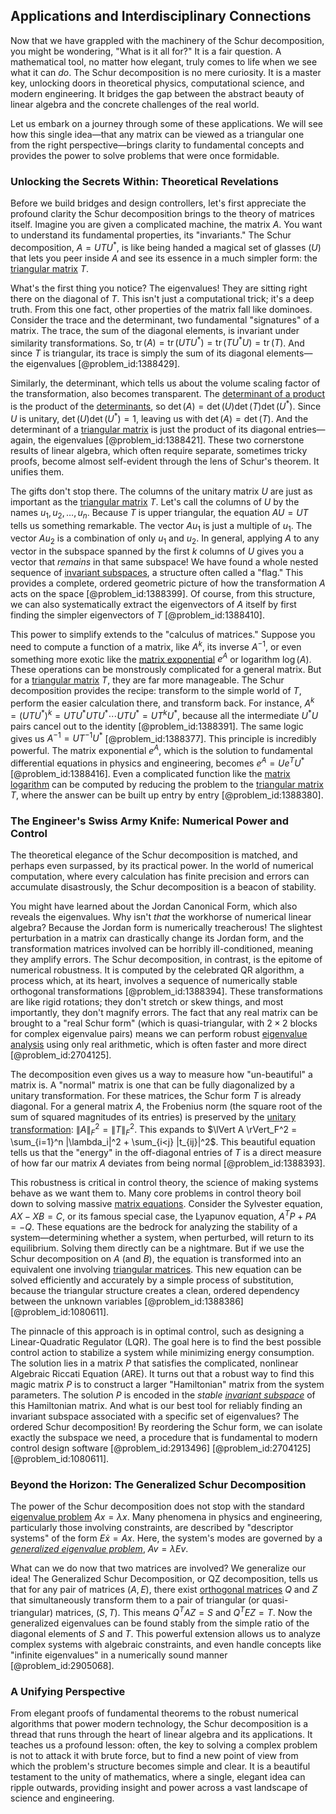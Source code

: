 ## Applications and Interdisciplinary Connections

Now that we have grappled with the machinery of the Schur decomposition, you might be wondering, "What is it all for?" It is a fair question. A mathematical tool, no matter how elegant, truly comes to life when we see what it can *do*. The Schur decomposition is no mere curiosity. It is a master key, unlocking doors in theoretical physics, computational science, and modern engineering. It bridges the gap between the abstract beauty of linear algebra and the concrete challenges of the real world.

Let us embark on a journey through some of these applications. We will see how this single idea—that any matrix can be viewed as a triangular one from the right perspective—brings clarity to fundamental concepts and provides the power to solve problems that were once formidable.

### Unlocking the Secrets Within: Theoretical Revelations

Before we build bridges and design controllers, let's first appreciate the profound clarity the Schur decomposition brings to the theory of matrices itself. Imagine you are given a complicated machine, the matrix $A$. You want to understand its fundamental properties, its "invariants." The Schur decomposition, $A = UTU^*$, is like being handed a magical set of glasses ($U$) that lets you peer inside $A$ and see its essence in a much simpler form: the [triangular matrix](@article_id:635784) $T$.

What's the first thing you notice? The eigenvalues! They are sitting right there on the diagonal of $T$. This isn't just a computational trick; it's a deep truth. From this one fact, other properties of the matrix fall like dominoes. Consider the trace and the determinant, two fundamental "signatures" of a matrix. The trace, the sum of the diagonal elements, is invariant under similarity transformations. So, $\operatorname{tr}(A) = \operatorname{tr}(UTU^*) = \operatorname{tr}(T U^* U) = \operatorname{tr}(T)$. And since $T$ is triangular, its trace is simply the sum of its diagonal elements—the eigenvalues [@problem_id:1388429].

Similarly, the determinant, which tells us about the volume scaling factor of the transformation, also becomes transparent. The [determinant of a product](@article_id:155079) is the product of the [determinants](@article_id:276099), so $\det(A) = \det(U)\det(T)\det(U^*)$. Since $U$ is unitary, $\det(U)\det(U^*) = 1$, leaving us with $\det(A) = \det(T)$. And the determinant of a [triangular matrix](@article_id:635784) is just the product of its diagonal entries—again, the eigenvalues [@problem_id:1388421]. These two cornerstone results of linear algebra, which often require separate, sometimes tricky proofs, become almost self-evident through the lens of Schur's theorem. It unifies them.

The gifts don't stop there. The columns of the unitary matrix $U$ are just as important as the [triangular matrix](@article_id:635784) $T$. Let's call the columns of $U$ by the names $u_1, u_2, \ldots, u_n$. Because $T$ is upper triangular, the equation $AU = UT$ tells us something remarkable. The vector $Au_1$ is just a multiple of $u_1$. The vector $Au_2$ is a combination of only $u_1$ and $u_2$. In general, applying $A$ to any vector in the subspace spanned by the first $k$ columns of $U$ gives you a vector that *remains* in that same subspace! We have found a whole nested sequence of [invariant subspaces](@article_id:152335), a structure often called a "flag." This provides a complete, ordered geometric picture of how the transformation $A$ acts on the space [@problem_id:1388399]. Of course, from this structure, we can also systematically extract the eigenvectors of $A$ itself by first finding the simpler eigenvectors of $T$ [@problem_id:1388410].

This power to simplify extends to the "calculus of matrices." Suppose you need to compute a function of a matrix, like $A^k$, its inverse $A^{-1}$, or even something more exotic like the [matrix exponential](@article_id:138853) $e^A$ or logarithm $\log(A)$. These operations can be monstrously complicated for a general matrix. But for a [triangular matrix](@article_id:635784) $T$, they are far more manageable. The Schur decomposition provides the recipe: transform to the simple world of $T$, perform the easier calculation there, and transform back. For instance, $A^k = (UTU^*)^k = UTU^*UTU^*\cdots UTU^* = UT^kU^*$, because all the intermediate $U^*U$ pairs cancel out to the identity [@problem_id:1388391]. The same logic gives us $A^{-1} = UT^{-1}U^*$ [@problem_id:1388377]. This principle is incredibly powerful. The matrix exponential $e^{A}$, which is the solution to fundamental differential equations in physics and engineering, becomes $e^A = U e^T U^*$ [@problem_id:1388416]. Even a complicated function like the [matrix logarithm](@article_id:168547) can be computed by reducing the problem to the [triangular matrix](@article_id:635784) $T$, where the answer can be built up entry by entry [@problem_id:1388380].

### The Engineer's Swiss Army Knife: Numerical Power and Control

The theoretical elegance of the Schur decomposition is matched, and perhaps even surpassed, by its practical power. In the world of numerical computation, where every calculation has finite precision and errors can accumulate disastrously, the Schur decomposition is a beacon of stability.

You might have learned about the Jordan Canonical Form, which also reveals the eigenvalues. Why isn't *that* the workhorse of numerical linear algebra? Because the Jordan form is numerically treacherous! The slightest perturbation in a matrix can drastically change its Jordan form, and the transformation matrices involved can be horribly ill-conditioned, meaning they amplify errors. The Schur decomposition, in contrast, is the epitome of numerical robustness. It is computed by the celebrated QR algorithm, a process which, at its heart, involves a sequence of numerically stable orthogonal transformations [@problem_id:1388394]. These transformations are like rigid rotations; they don't stretch or skew things, and most importantly, they don't magnify errors. The fact that any real matrix can be brought to a "real Schur form" (which is quasi-triangular, with $2 \times 2$ blocks for complex eigenvalue pairs) means we can perform robust [eigenvalue analysis](@article_id:272674) using only real arithmetic, which is often faster and more direct [@problem_id:2704125].

The decomposition even gives us a way to measure how "un-beautiful" a matrix is. A "normal" matrix is one that can be fully diagonalized by a unitary transformation. For these matrices, the Schur form $T$ is already diagonal. For a general matrix $A$, the Frobenius norm (the square root of the sum of squared magnitudes of its entries) is preserved by the [unitary transformation](@article_id:152105): $\lVert A \rVert_F^2 = \lVert T \rVert_F^2$. This expands to $\lVert A \rVert_F^2 = \sum_{i=1}^n |\lambda_i|^2 + \sum_{i<j} |t_{ij}|^2$. This beautiful equation tells us that the "energy" in the off-diagonal entries of $T$ is a direct measure of how far our matrix $A$ deviates from being normal [@problem_id:1388393].

This robustness is critical in control theory, the science of making systems behave as we want them to. Many core problems in control theory boil down to solving massive [matrix equations](@article_id:203201). Consider the Sylvester equation, $AX - XB = C$, or its famous special case, the Lyapunov equation, $A^T P + P A = -Q$. These equations are the bedrock for analyzing the stability of a system—determining whether a system, when perturbed, will return to its equilibrium. Solving them directly can be a nightmare. But if we use the Schur decomposition on $A$ (and $B$), the equation is transformed into an equivalent one involving [triangular matrices](@article_id:149246). This new equation can be solved efficiently and accurately by a simple process of substitution, because the triangular structure creates a clean, ordered dependency between the unknown variables [@problem_id:1388386] [@problem_id:1080611].

The pinnacle of this approach is in optimal control, such as designing a Linear-Quadratic Regulator (LQR). The goal here is to find the best possible control action to stabilize a system while minimizing energy consumption. The solution lies in a matrix $P$ that satisfies the complicated, nonlinear Algebraic Riccati Equation (ARE). It turns out that a robust way to find this magic matrix $P$ is to construct a larger "Hamiltonian" matrix from the system parameters. The solution $P$ is encoded in the *stable [invariant subspace](@article_id:136530)* of this Hamiltonian matrix. And what is our best tool for reliably finding an invariant subspace associated with a specific set of eigenvalues? The ordered Schur decomposition! By reordering the Schur form, we can isolate exactly the subspace we need, a procedure that is fundamental to modern control design software [@problem_id:2913496] [@problem_id:2704125] [@problem_id:1080611].

### Beyond the Horizon: The Generalized Schur Decomposition

The power of the Schur decomposition does not stop with the standard [eigenvalue problem](@article_id:143404) $Ax = \lambda x$. Many phenomena in physics and engineering, particularly those involving constraints, are described by "descriptor systems" of the form $E\dot{x} = Ax$. Here, the system's modes are governed by a *[generalized eigenvalue problem](@article_id:151120)*, $Av = \lambda Ev$.

What can we do now that two matrices are involved? We generalize our idea! The Generalized Schur Decomposition, or QZ decomposition, tells us that for any pair of matrices $(A, E)$, there exist [orthogonal matrices](@article_id:152592) $Q$ and $Z$ that simultaneously transform them to a pair of triangular (or quasi-triangular) matrices, $(S, T)$. This means $Q^TAZ = S$ and $Q^TEZ = T$. Now the generalized eigenvalues can be found stably from the simple ratio of the diagonal elements of $S$ and $T$. This powerful extension allows us to analyze complex systems with algebraic constraints, and even handle concepts like "infinite eigenvalues" in a numerically sound manner [@problem_id:2905068].

### A Unifying Perspective

From elegant proofs of fundamental theorems to the robust numerical algorithms that power modern technology, the Schur decomposition is a thread that runs through the heart of linear algebra and its applications. It teaches us a profound lesson: often, the key to solving a complex problem is not to attack it with brute force, but to find a new point of view from which the problem's structure becomes simple and clear. It is a beautiful testament to the unity of mathematics, where a single, elegant idea can ripple outwards, providing insight and power across a vast landscape of science and engineering.